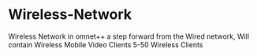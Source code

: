 # Wireless-Network
Wireless Network in omnet++ a step forward from the Wired network, Will contain Wireless Mobile Video Clients 5-50 Wireless Clients
